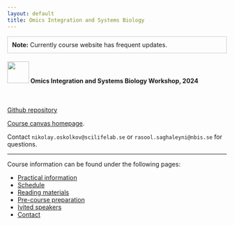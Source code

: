 ```yaml
---
layout: default
title: Omics Integration and Systems Biology
---
```


<div style="border: 1px solid #ccc; padding: 10px;">
<strong>Note:</strong> Currently course website has frequent updates.
</div>

#### <img border="0" src="https://s3-us-west-2.amazonaws.com/slack-files2/avatars/2019-09-12/751389607265_d59c0d58846bb2db7123_132.jpg" width="50" height="50"> Omics Integration and Systems Biology Workshop, 2024

<br>

[Github repository](https://github.com/NBISweden/workshop_omics_integration/tree/OMICSINT_H24)  

[Course canvas homepage](https://uppsala.instructure.com/courses/96642).

Contact `nikolay.oskolkov@scilifelab.se` or `rasool.saghaleyni@nbis.se` for questions.

<hr>

Course information can be found under the following pages:

- [Practical information][1]
- [Schedule][2]
- [Reading materials][3]
- [Pre-course preparation][4]
- [Ivited speakers][5]
- [Contact][6]


[1]: practical_info.html
[2]: schedule.html
[3]: reading_materials.html
[4]: precourse.html
[5]: invited_speakers.html
[6]: contact.html
